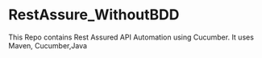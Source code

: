 # RestAssure_WithoutBDD
This Repo contains Rest Assured API Automation using Cucumber.
It uses Maven, Cucumber,Java
